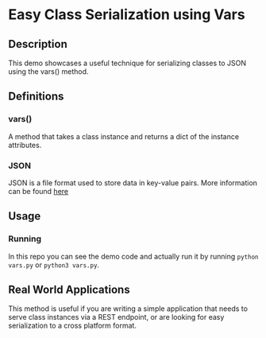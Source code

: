 # Easy Class Serialization using Vars

## Description

This demo showcases a useful technique for serializing classes to JSON using the vars() method.

## Definitions

### vars()

A method that takes a class instance and returns a dict of the instance attributes.

### JSON

JSON is a file format used to store data in key-value pairs. More information can be found [here](https://en.wikipedia.org/wiki/JSON)

## Usage

### Running

In this repo you can see the demo code and actually run it by running ```python vars.py``` or ```python3 vars.py```.

## Real World Applications

This method is useful if you are writing a simple application that needs to serve class instances via a REST endpoint, or are looking for easy serialization to a cross platform format.
